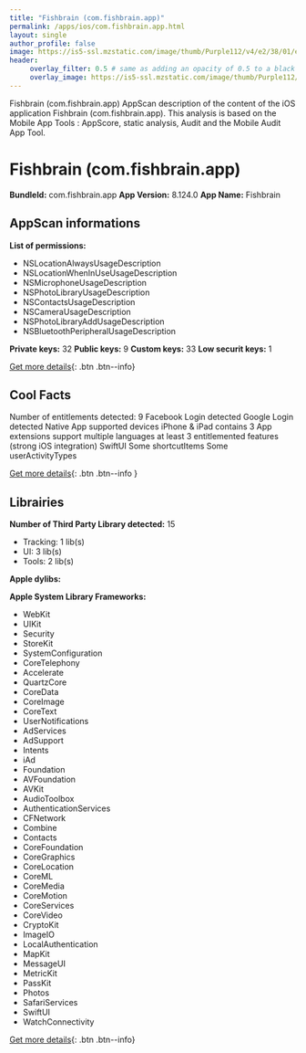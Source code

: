 ```yaml
---
title: "Fishbrain (com.fishbrain.app)"
permalink: /apps/ios/com.fishbrain.app.html
layout: single
author_profile: false
image: https://is5-ssl.mzstatic.com/image/thumb/Purple112/v4/e2/38/01/e2380146-fc04-b676-1e1f-e6eccf020810/AppIcon-0-1x_U007emarketing-0-7-0-sRGB-85-220.png/512x512bb.jpg
header: 
     overlay_filter: 0.5 # same as adding an opacity of 0.5 to a black background
     overlay_image: https://is5-ssl.mzstatic.com/image/thumb/Purple112/v4/e2/38/01/e2380146-fc04-b676-1e1f-e6eccf020810/AppIcon-0-1x_U007emarketing-0-7-0-sRGB-85-220.png/512x512bb.jpg
---
```

Fishbrain (com.fishbrain.app) AppScan description of the content of the iOS application Fishbrain (com.fishbrain.app). This analysis is based on the Mobile App Tools : AppScore, static analysis, Audit and the Mobile Audit App Tool.

# Fishbrain (com.fishbrain.app)

**BundleId:** com.fishbrain.app
**App Version:** 8.124.0
**App Name:** Fishbrain


## AppScan informations 

**List of permissions:** 
- NSLocationAlwaysUsageDescription
- NSLocationWhenInUseUsageDescription
- NSMicrophoneUsageDescription
- NSPhotoLibraryUsageDescription
- NSContactsUsageDescription
- NSCameraUsageDescription
- NSPhotoLibraryAddUsageDescription
- NSBluetoothPeripheralUsageDescription
  
  
**Private keys:** 32
**Public keys:** 9
**Custom keys:** 33
**Low securit keys:** 1
  
[Get more details](/pricing.html){: .btn .btn--info}

## Cool Facts

Number of entitlements detected: 9
Facebook Login detected
Google Login detected
Native App
supported devices iPhone & iPad
contains 3 App extensions
support multiple languages
at least 3 entitlemented features (strong iOS integration)
SwiftUI
Some shortcutItems 
Some userActivityTypes
  
[Get more details](/pricing.html){: .btn .btn--info }

## Librairies 
**Number of Third Party Library detected:** 15
- Tracking: 1 lib(s)
- UI: 3 lib(s)
- Tools: 2 lib(s)


**Apple dylibs:**


**Apple System Library Frameworks:**
- WebKit
- UIKit
- Security
- StoreKit
- SystemConfiguration
- CoreTelephony
- Accelerate
- QuartzCore
- CoreData
- CoreImage
- CoreText
- UserNotifications
- AdServices
- AdSupport
- Intents
- iAd
- Foundation
- AVFoundation
- AVKit
- AudioToolbox
- AuthenticationServices
- CFNetwork
- Combine
- Contacts
- CoreFoundation
- CoreGraphics
- CoreLocation
- CoreML
- CoreMedia
- CoreMotion
- CoreServices
- CoreVideo
- CryptoKit
- ImageIO
- LocalAuthentication
- MapKit
- MessageUI
- MetricKit
- PassKit
- Photos
- SafariServices
- SwiftUI
- WatchConnectivity


  
[Get more details](/pricing.html){: .btn .btn--info}


